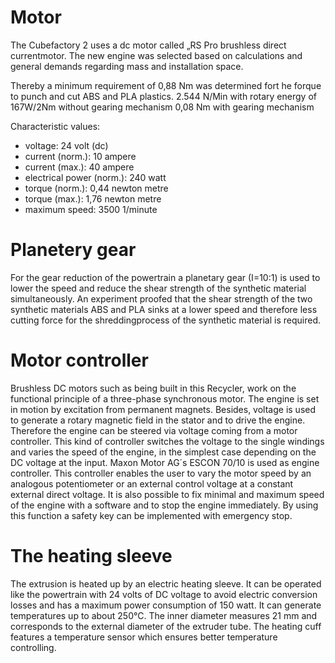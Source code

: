 # Motor
  The Cubefactory 2 uses a dc motor called „RS Pro brushless direct currentmotor. The new engine was selected based on calculations and general demands regarding mass and installation space.
  
Thereby a minimum requirement of 0,88 Nm was determined fort he forque to punch and cut ABS and PLA plastics.
2.544 N/Min with rotary energy of 167W/2Nm without gearing mechanism
0,08 Nm with gearing mechanism

Characteristic values:
+ voltage: 24 volt (dc)
+ current (norm.): 10 ampere
+ current (max.): 40 ampere
+ electrical power (norm.): 240 watt
+ torque (norm.): 0,44 newton metre
+ torque (max.): 1,76 newton metre
+ maximum speed: 3500 1/minute

# Planetery gear
  For the gear reduction of the powertrain a planetary gear (I=10:1) is used to lower the speed and reduce the shear strength of the synthetic material simultaneously. An experiment proofed that the shear strength of the two synthetic materials ABS and PLA sinks at a lower speed and therefore less cutting force for the shreddingprocess of the synthetic material is required.

# Motor controller
  Brushless DC motors such as being built in this Recycler, work on the functional principle of a three-phase synchronous motor. The engine is set in motion by excitation from permanent magnets. Besides, voltage is used to generate a rotary magnetic field in the stator and to drive the engine. Therefore the engine can be steered via voltage coming from a motor controller. This kind of controller switches the voltage to the single windings and varies the speed of the engine, in the simplest case depending on the DC voltage at the input.
Maxon Motor AG´s  ESCON 70/10 is used as engine controller. This controller enables the user to vary the motor speed by an analogous potentiometer or an external control voltage at a constant external direct voltage. It is also possible to fix minimal and maximum speed of the engine with a software and to stop the engine immediately. By using this function a safety key can be implemented with emergency stop.

# The heating sleeve
  The extrusion is heated up by an electric heating sleeve. It can be operated like the powertrain with 24 volts of DC voltage to avoid electric conversion losses and has a maximum power consumption of 150 watt. It can generate temperatures up to about 250°C. The inner diameter measures 21 mm and corresponds to the external diameter of the extruder tube. The heating cuff features a temperature sensor which ensures better temperature controlling.
  
  
